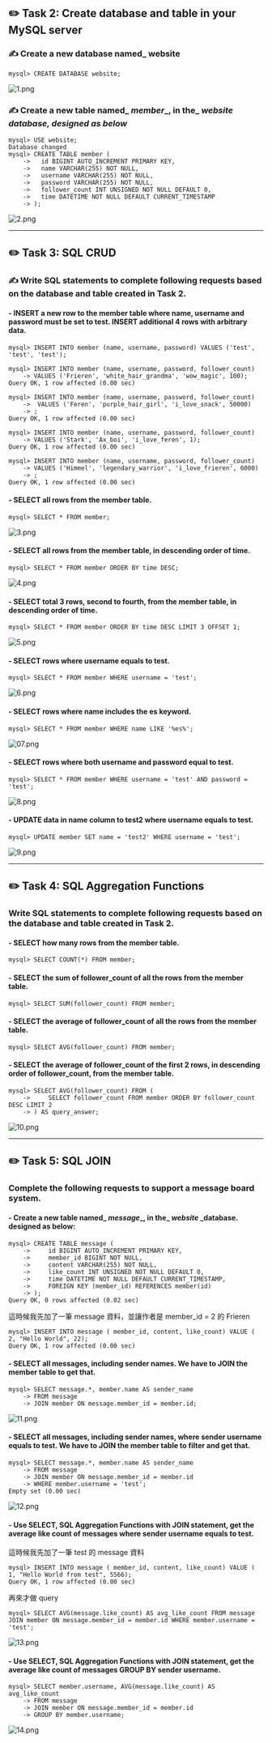 ## ✏️ Task 2: Create database and table in your MySQL server

### ✍️ Create a new database named_ website
```mysql
mysql> CREATE DATABASE website;
```
![1.png](terminal_screenshot/1.png)

###  ✍️ Create a new table named_ _member__, in the_ _website_ _database, designed as below_
```mysql
mysql> USE website;
Database changed
mysql> CREATE TABLE member (
    ->   id BIGINT AUTO_INCREMENT PRIMARY KEY,
    ->   name VARCHAR(255) NOT NULL,
    ->   username VARCHAR(255) NOT NULL,
    ->   password VARCHAR(255) NOT NULL,
    ->   follower_count INT UNSIGNED NOT NULL DEFAULT 0,
    ->   time DATETIME NOT NULL DEFAULT CURRENT_TIMESTAMP
    -> );
```
![2.png](terminal_screenshot/2.png)

---

## ✏️ Task 3: SQL CRUD

### ✍️ Write SQL statements to complete following requests based on the database and table created in Task 2.

#### -  INSERT a new row to the member table where name, username and password must be set to test. INSERT additional 4 rows with arbitrary data.
```mysql
mysql> INSERT INTO member (name, username, password) VALUES ('test', 'test', 'test');

mysql> INSERT INTO member (name, username, password, follower_count)
    -> VALUES ('Frieren', 'white_hair_grandma', 'wow_magic', 100);
Query OK, 1 row affected (0.00 sec)

mysql> INSERT INTO member (name, username, password, follower_count)
    ->  VALUES ('Feren', 'purple_hair_girl', 'i_love_snack', 50000)
    -> ;
Query OK, 1 row affected (0.00 sec)

mysql> INSERT INTO member (name, username, password, follower_count)
    -> VALUES ('Stark', 'Ax_boi', 'i_love_feren', 1);
Query OK, 1 row affected (0.00 sec)

mysql> INSERT INTO member (name, username, password, follower_count)
    -> VALUES ('Himmel', 'legendary_warrior', 'i_love_frieren', 6000)
    -> ;
Query OK, 1 row affected (0.00 sec)
```

#### -  SELECT all rows from the member table.
```mysql
mysql> SELECT * FROM member;
```
![3.png](terminal_screenshot/3.png)

#### -  SELECT all rows from the member table, in descending order of time.

```mysql
mysql> SELECT * FROM member ORDER BY time DESC;
```

![4.png](terminal_screenshot/4.png)

#### -  SELECT total 3 rows, second to fourth, from the member table, in descending order of time.

```mysql
mysql> SELECT * FROM member ORDER BY time DESC LIMIT 3 OFFSET 1;

```
![5.png](terminal_screenshot/5.png)

#### -  SELECT rows where username equals to test.

```mysql
mysql> SELECT * FROM member WHERE username = 'test';
```

![6.png](terminal_screenshot/6.png)

#### -  SELECT rows where name includes the es keyword.

```mysql
mysql> SELECT * FROM member WHERE name LIKE '%es%';
```
![07.png](terminal_screenshot/07.png)

#### -  SELECT rows where both username and password equal to test.
```mysql
mysql> SELECT * FROM member WHERE username = 'test' AND password = 'test';
```
![8.png](terminal_screenshot/8.png)

#### -  UPDATE data in name column to test2 where username equals to test.

```mysql
mysql> UPDATE member SET name = 'test2' WHERE username = 'test';
```
![9.png](terminal_screenshot/9.png)


---

## ✏️ Task 4: SQL Aggregation Functions

### Write SQL statements to complete following requests based on the database and table created in Task 2.

#### -  SELECT how many rows from the member table.
```mysql
mysql> SELECT COUNT(*) FROM member;
```

#### -  SELECT the sum of follower_count of all the rows from the member table.
```mysql
mysql> SELECT SUM(follower_count) FROM member;
```
#### -  SELECT the average of follower_count of all the rows from the member table.

```mysql
mysql> SELECT AVG(follower_count) FROM member;
```
#### -  SELECT the average of follower_count of the first 2 rows, in descending order of follower_count, from the member table.

```mysql
mysql> SELECT AVG(follower_count) FROM (
    ->     SELECT follower_count FROM member ORDER BY follower_count DESC LIMIT 2
    -> ) AS query_answer;
```
![10.png](terminal_screenshot/10.png)

---

## ✏️ Task 5: SQL JOIN

### Complete the following requests to support a message board system.

#### -  Create a new table named_ _message__, in the_ _website_ _database. designed as below:

```mysql
mysql> CREATE TABLE message (
    ->     id BIGINT AUTO_INCREMENT PRIMARY KEY,
    ->     member_id BIGINT NOT NULL,
    ->     content VARCHAR(255) NOT NULL,
    ->     like_count INT UNSIGNED NOT NULL DEFAULT 0,
    ->     time DATETIME NOT NULL DEFAULT CURRENT_TIMESTAMP,
    ->     FOREIGN KEY (member_id) REFERENCES member(id)
    -> );
Query OK, 0 rows affected (0.02 sec)
```

這時候我先加了一筆 message 資料，並讓作者是 member_id = 2 的 Frieren
```mysql
mysql> INSERT INTO message ( member_id, content, like_count) VALUE ( 2, "Hello World", 22);
Query OK, 1 row affected (0.00 sec)
```

#### -  SELECT all messages, including sender names. We have to JOIN the member table to get that.
```mysql
mysql> SELECT message.*, member.name AS sender_name
    -> FROM message
    -> JOIN member ON message.member_id = member.id;
```
![11.png](terminal_screenshot/11.png)

#### -  SELECT all messages, including sender names, where sender username equals to test. We have to JOIN the member table to filter and get that.


```mysql
mysql> SELECT message.*, member.name AS sender_name
    -> FROM message
    -> JOIN member ON message.member_id = member.id
    -> WHERE member.username = 'test';
Empty set (0.00 sec)
```
![12.png](terminal_screenshot/12.png)

#### -  Use SELECT, SQL Aggregation Functions with JOIN statement, get the average like count of messages where sender username equals to test.

這時候我先加了一筆 test 的 message 資料
```mysql
mysql> INSERT INTO message ( member_id, content, like_count) VALUE ( 1, "Hello World from test", 5566);
Query OK, 1 row affected (0.00 sec)
```

再來才做 query
```mysql
mysql> SELECT AVG(message.like_count) AS avg_like_count FROM message JOIN member ON message.member_id = member.id WHERE member.username = 'test';
```
![13.png](terminal_screenshot/13.png)

#### -  Use SELECT, SQL Aggregation Functions with JOIN statement, get the average like count of messages GROUP BY sender username.
```mysql
mysql> SELECT member.username, AVG(message.like_count) AS avg_like_count
    -> FROM message
    -> JOIN member ON message.member_id = member.id
    -> GROUP BY member.username;
```
![14.png](terminal_screenshot/14.png)
